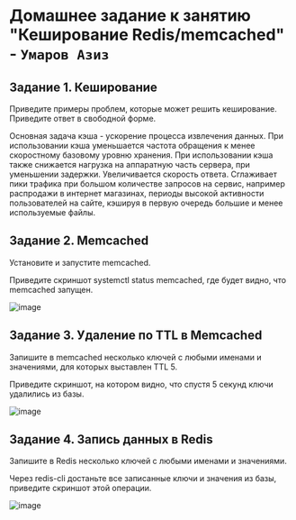 # Домашнее задание к занятию "Кеширование Redis/memcached" - `Умаров Азиз`

## Задание 1. Кеширование
Приведите примеры проблем, которые может решить кеширование.
Приведите ответ в свободной форме.

Основная задача кэша - ускорение процесса извлечения данных. При использовании кэша уменьшается частота обращения к менее скоростному базовому уровню хранения.
При использовании кэша также снижается нагрузка на аппаратную часть сервера, при уменьшении задержки. Увеличивается скорость ответа.
Сглаживает пики трафика при большом количестве запросов на сервис, например распродажи в интернет магазинах, периоды высокой активности пользователей на сайте, кэшируя в первую очередь большие и менее используемые файлы.

## Задание 2. Memcached
Установите и запустите memcached.

Приведите скриншот systemctl status memcached, где будет видно, что memcached запущен.

![image](https://github.com/UmarovAM/sys-homework/assets/118117183/ae941796-ec6f-488c-95d5-59119e4c91bb)


## Задание 3. Удаление по TTL в Memcached
Запишите в memcached несколько ключей с любыми именами и значениями, для которых выставлен TTL 5.

Приведите скриншот, на котором видно, что спустя 5 секунд ключи удалились из базы.

![image](https://github.com/UmarovAM/sys-homework/assets/118117183/4b2c386c-1158-4edf-9df0-fb24e589e912)


## Задание 4. Запись данных в Redis
Запишите в Redis несколько ключей с любыми именами и значениями.

Через redis-cli достаньте все записанные ключи и значения из базы, приведите скриншот этой операции.

![image](https://github.com/UmarovAM/sys-homework/assets/118117183/8c8a3101-40a6-4578-b615-72dcc0e9758c)
